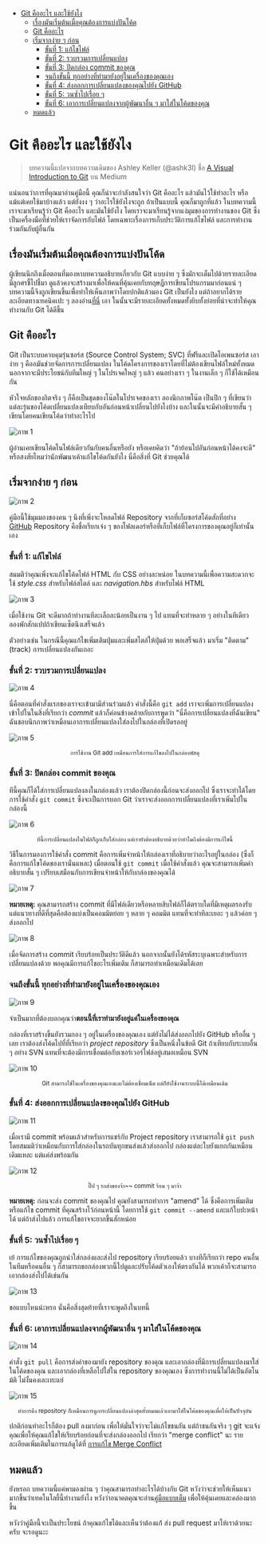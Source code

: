 <!--
  เนื้อหานี้ได้จาก "https://medium.com/@ashk3l/a-visual-introduction-to-git-9fdca5d3b43a" ซึ่งเป็นบทความต้นฉบับโดย Ashley Keller
-->

- [Git คืออะไร และใช้ยังไง](#git-คืออะไร-และใช้ยังไง)
  - [เรื่องมันเริ่มต้นเมื่อคุณต้องการแบ่งปันโค้ด](#เรื่องมันเริ่มต้นเมื่อคุณต้องการแบ่งปันโค้ด)
  - [Git คืออะไร](#git-คืออะไร)
  - [เริ่มจากง่าย ๆ ก่อน](#เริ่มจากง่าย-ๆ-ก่อน)
    - [ขั้นที่ 1: แก้ไขไฟล์](#ขั้นที่-1-แก้ไขไฟล์)
    - [ขั้นที่ 2: รวบรวมการเปลี่ยนแปลง](#ขั้นที่-2-รวบรวมการเปลี่ยนแปลง)
    - [ขั้นที่ 3: ปิดกล่อง commit ของคุณ](#ขั้นที่-3-ปิดกล่อง-commit-ของคุณ)
    - [จนถึงขั้นนี้ ทุกอย่างที่ทำมายังอยู่ในเครื่องของคุณเอง](#จนถึงขั้นนี้-ทุกอย่างที่ทำมายังอยู่ในเครื่องของคุณเอง)
    - [ขั้นที่ 4: ส่งออกการเปลี่ยนแปลงของคุณไปยัง GitHub](#ขั้นที่-4-ส่งออกการเปลี่ยนแปลงของคุณไปยัง-github)
    - [ขั้นที่ 5: วนซ้ำไปเรื่อย ๆ](#ขั้นที่-5-วนซ้ำไปเรื่อย-ๆ)
    - [ขั้นที่ 6: เอาการเปลี่ยนแปลงจากผู้พัฒนาอื่น ๆ มาใส่ในโค้ดของคุณ](#ขั้นที่-6-เอาการเปลี่ยนแปลงจากผู้พัฒนาอื่น-ๆ-มาใส่ในโค้ดของคุณ)
  - [หมดแล้ว](#หมดแล้ว)


# Git คืออะไร และใช้ยังไง
> บทความนี้แปลจากบทความเดิมของ Ashley Keller (@ashk3l) ชื่อ [A Visual Introduction to Git](https://medium.com/@ashk3l/a-visual-introduction-to-git-9fdca5d3b43a) บน Medium

แน่นอนว่าการที่คุณมาอ่านคู่มือนี้ คุณก็น่าจะกำลังสนใจว่า Git คืออะไร แล้วมันไว้ใช้ทำอะไร หรือแม้แต่เคยใช้มาบ้างแล้ว แต่ยังงง ๆ ว่าอะไรใช้ยังไงจะถูก ถ้าเป็นแบบนี้ คุณก็มาถูกที่แล้ว ในบทความนี้ เราจะมาเรียนรู้ว่า Git คืออะไร และมันใช้ยังไง โดยเราจะมาเรียนรู้จากแง่มุมของการทำงานของ Git ซึ่งเป็นเครื่องมือที่ช่วยให้เราจัดการกับไฟล์ โดยเฉพาะเรื่องการเก็บประวัติการแก้ไขไฟล์ และการทำงานร่วมกันกับผู้อื่นกัน

## เรื่องมันเริ่มต้นเมื่อคุณต้องการแบ่งปันโค้ด
ผู้เขียนนึกถึงเมื่อตอนที่มองหาบทความอธิบายเกี่ยวกับ Git แบบง่าย ๆ ซึ่งมักจะเต็มไปด้วยรายละเอียด มีลูกศรชี้ไปชี้มา ดูแล้วคงจะสร้างมาเพื่อให้คนที่คุ้นเคยกับทฤษฎีการเขียนโปรแกรมมาก่อนแน่ ๆ บทความนี้จึงถูกเขียนขึ้นเพื่อทำให้เห็นภาพว่าโดยปกติแล้วมอง Git เป็นยังไง แต่ถ้าอยากได้รายละเอียดทางเทคนิคเปะ ๆ ลองอ่าน[ที่นี่](https://help.github.com/articles/set-up-git/) เอา ในนั้นจะมีรายละเอียดทั้งหมดทั้งยิบทั้งย่อยที่น่าจะทำให้คุณทำงานกับ Git ได้ดีขึ้น

## Git คืออะไร
Git เป็นระบบควบคุมรุ่นซอร์ส (Source Control System; SVC) 
ที่ฟรีและเปิดโอเพนซอร์ส เอาง่าย ๆ คืออมันช่วยจัดการการเปลี่ยนแปลง
ในโค้ดโครงการของเราโดยที่ไม่ต้องเขียนไฟล์ใหม่ทั้งหมด นอกจากจะมีประโยชน์กับทีมใหญ่ ๆ ในโปรเจคใหญ่ ๆ แล้ว คนอย่างเรา ๆ ในงานเล็ก ๆ ก็ใช้ได้เหมือนกัน 

หัวใจหลักของกิตจริง ๆ ก็คือเป็นชุดของโน๊ตในโปรเจคของเรา ลองนึกภาพโน๊ต
เป็นปึก ๆ ที่เขียนว่าแต่ละรุ่นของโค้ดเปลี่ยนแปลงเทียบกับอันก่อนหน้าเปลี่ยนไปยังไงบ้าง และในนั้นจะมีคำอธิบายสั้น ๆ เขียนโดยคนเขียนโค้ดว่าทำอะไรไป

![ภาพ 1](./assets/001_01.jpeg)

ผู้อ่านเคยเขียนโค้ดในไฟล์เดียวกันกับคนอื่นหรือยัง หรือเคยคิดว่า "ถ้าย้อนไปอันก่อนหน้าได้คงจะดี" หรือสงสัยไหมว่านักพัฒนาเค้าแก้ไขโค้ดกันยังไง นี่คือสิ่งที่ Git ช่วยคุณได้

## เริ่มจากง่าย ๆ ก่อน

![ภาพ 2](./assets/001_02.jpeg)

คู่มือนี้ใช้มุมมองของคน ๆ นึงที่เพิ่งจะโหลดไฟล์ Repository จากที่เก็บซอร์สโค้ดสักที่อย่าง [GitHub](https://github.com/) Repository คือชื่อเรียกเจ๋ง ๆ ของโฟลเดอร์หรือที่เก็บไฟล์ที่โครงการของคุณอยู่ก็เท่านั้นเอง

### ขั้นที่ 1: แก้ไขไฟล์
สมมติว่าคุณเพิ่งจะแก้ไขโค้ดไฟล์ HTML กับ CSS อย่างละหน่อย ในบทความนี้เพื่อความสะดวกจะใช้ *style.css* สำหรับไฟล์สไตล์ และ *navigation.hbs* สำหรับไฟล์ HTML

![ภาพ 3](./assets/001_03.jpeg)

เมื่อใช้งาน Git จะดีมากถ้าทำงานทีละเล็กละน้อยเป็นงาน ๆ ไป แทนที่จะทำหลาย ๆ อย่างในทีเดียว ลองพักสักแปปถ้าเขียนเซ็ตนึงเสร็จแล้ว

ตัวอย่างเช่น ในกรณีนี้คุณแก้ไขเพิ่มเติมปุ่มและเพิ่มสไตล์ให้ปุ่มด้วย พอเสร็จแล้ว มาเริ่ม "ติดตาม" (track) การเปลี่ยนแปลงกันเถอะ

### ขั้นที่ 2: รวบรวมการเปลี่ยนแปลง

![ภาพ 4](./assets/001_04.jpeg)

นี่คือตอนที่คำสั่งแรกของเราจะเข้ามามีส่วนร่วมแล้ว คำสั่งนี้คือ `git add` เราจะเพิ่มการเปลี่ยนแปลงเข้าไปในในสิ่งที่เรียกว่า *commit* แล้วก็ค่อนข้างคล้ายกับการพูดว่า "นี่คือการเปลี่ยนแปลงที่ฉันเขียน" ฉันชอบนึกภาพว่าเหมือนเอาการเปลี่ยนแปลงใส่ลงไปในกล่องที่เปิดรออยู่

![ภาพ 5](./assets/001_05.jpeg)
<center><small>การใช้งาน Git add เหมือนการใส่การแก้ไขลงไปในกล่องพัสดุ</small></center>

### ขั้นที่ 3: ปิดกล่อง commit ของคุณ
ทีนี้คุณก็ได้ใส่การเปลี่ยนแปลงลงในกล่องแล้ว เราต้องปิดกล่องนี้ก่อนจะส่งออกไป ซึ่งเราจะทำได้โดยการใช้คำสั่ง `git commit` ซึ่งจะเป็นการบอก Git ว่าเราจะส่งออกการเปลี่ยนแปลงที่เราเพิ่มไปในกล่องนี้

![ภาพ 6](./assets/001_06.jpeg)
<center><sup>ทีนี้การเปลี่ยนแปลงในไฟล์ก็ถูกเก็บใส่กล่อง แต่เรายังต้องอธิบายด้วยว่าทำไมถึงต้องมีการแก้ไขนี้</ห></center>

วิธีในการมองการใช้คำสั่ง commit คือการเพิ่มจ่าหน้าให้กล่องเราที่อธิบายว่าอะไรอยู่ในกล่อง (ซึ่งก็คือการแก้ไขโค้ดของเรานั่นแหละ) เมื่อตอนใช้ `git commit` เมื่อใช้คำสั่งแล้ว คุณจะสามารถเพิ่มคำอธิบายสั้น ๆ เปรียบเสมือนกับการเขียนจ่าหน้าให้กับกล่องของคุณได้

![ภาพ 7](./assets/001_07.jpeg)

**หมายเหตุ:** คุณสามารถสร้าง commit ที่มีไฟล์เดียวหรือหลายสิบไฟล์ก็ได้ตราบใดที่มีเหตุผลรองรับ แต่แนวทางที่ดีที่สุดคือต้องแบ่งเป็นคอมมิตย่อย ๆ หลาย ๆ คอมมิต แทนที่จะทำทีละเยอะ ๆ แล้วค่อย ๆ ส่งออกไป

![ภาพ 8](./assets/001_08.jpeg)

เมื่อจัดการสร้าง commit เรียบร้อยเป็นประวัติดีแล้ว นอกจากนั้นยังได้รหัสระบุเฉพาะสำหรับการเปลี่ยนแปลงด้วย พอคุณมีการแก้ไขอะไรเพิ่มเติม ก็สามารถทำเหมือนเดิมได้เลย

### จนถึงขั้นนี้ ทุกอย่างที่ทำมายังอยู่ในเครื่องของคุณเอง

![ภาพ 9](./assets/001_09.jpeg)

จำเป็นมากที่ต้องบอกคุณว่า**ตอนนี้ที่เราทำมายังอยู่แค่ในเครื่องของคุณ**

กล่องที่เราสร้างขึ้นยังรวมกอง ๆ อยู่ในเครื่องของคุณเอง แต่ยังไม่ได้ส่งออกไปยัง GitHub หรืออื่น ๆ เลย เราต้องส่งโค้ดไปที่ที่เรียกว่า *project repository* ซึ่งเป็นหนึ่งในข้อดี Git ถ้าเทียบกับระบบอื่น ๆ อย่าง SVN แทนที่จะต้องมีการเชื่อมต่อกับเซอร์เวอร์ไฟล์อยู่เสมอเหมือน SVN

![ภาพ 10](./assets/001_10.jpeg)
<center><sup>Git สามารถใช้ในเครื่องของคุณเองและไม่ต้องเชื่อมเน็ต แต่ก็ยังใช้งานระบบนี้ได้เหมือนเดิม</sup></center>

### ขั้นที่ 4: ส่งออกการเปลี่ยนแปลงของคุณไปยัง GitHub

![ภาพ 11](./assets/001_11.jpeg)

เมื่อเรามี commit พร้อมแล้วสำหรับการแชร์กับ Project repository เราสามารถใช้ `git push` โดยสมมติว่าเหมือนกับการใส่กล่องในรถบันทุกขนส่งแล้วส่งออกไป กล่องแต่ละใบยังแยกกันเหมือนเดิมแหละ แต่แค่ส่งพร้อมกัน

![ภาพ 12](./assets/001_12.jpeg)
<center><sup>ปี๊ป ๆ รถส่งของจ้า~~ commit ร้อน ๆ มาจ้า</sup></center>

**หมายเหตุ:** ก่อนจะส่ง commit ของคุณไป คุณยังสามารถทำการ "amend" ได้ ซึ่งคือการเพิ่มเติมหรือแก้ไข commit ที่คุณสร้างไว้ก่อนหน้านี้ โดยการใช้ `git commit --amend` และแก้ใบปะหน้าได้ แต่ถ้าส่งไปแล้ว การแก้ไขอาจจะยากขึ้นสักหน่อย

### ขั้นที่ 5: วนซ้ำไปเรื่อย ๆ

เย้ การแก้ไขของคุณถูกนำใส่กลอ่งและส่งไป repository เรียบร้อยแล้ว บางทีก็เรียกว่า repo คนอื่นในทีมหรือคนอื่น ๆ ก็สามารถขอกล่องพวกนี้ไปดูและปรับโค้ดตัวเองให้ตรงกันได้ พวกเค้าก็จะสามารถเอากล่องส่งไปได้เช่นกัน

![ภาพ 13](./assets/001_13.jpeg)

ขอแบบไหนน่ะหรอ นั่นคือสิ่งสุดท้ายที่เราจะพูดถึงในบทนี้

### ขั้นที่ 6: เอาการเปลี่ยนแปลงจากผู้พัฒนาอื่น ๆ มาใส่ในโค้ดของคุณ

![ภาพ 14](./assets/001_14.jpeg)

คำสั่ง `git pull` คือการส่งคำของมายัง repository ของคุณ และเอากล่องที่มีการเปลี่ยนแปลงมาใส่ในโค้ดของคุณ และเอากล่องที่เหลือไปใส่ใน repository ของคุณเอง ซึ่งการทำงานนี้ไม่ได้เป็นอัตโนม้ติ ไม่งั้นคงเละเทะแย่

![ภาพ 15](./assets/001_15.jpeg)
<center><sup>ทำการดึง repository ก็เหมือนการดูการเปลี่ยนแปลงล่าสุดทั้งหมดแล้วเอามาใส่ในโค้ดของคุณเพื่อให้เป็นปัจจุบัน</sup></center>

ปกติก่อนทำอะไรก็ต้อง pull ลงมาก่อน เพื่อให้มั่นใจว่าจะไม่แก้ไขชนกัน แต่ถ้าชนกันจริง ๆ git จะแจ้งคุณเพื่อให้คุณแก้ไขให้เรียบร้อยก่อนที่จะส่งกล่องออกไป เรียกว่า "merge conflict" นะ รายละเอียดเพิ่มเติมในการแก้ดูได้ที่ [การแก้ไข Merge Conflict](https://help.github.com/articles/resolving-a-merge-conflict-using-the-command-line/)

## หมดแล้ว

ยังหรอก บทความนี้แค่พามองผ่าน ๆ ว่าคุณสามารถทำอะไรได้บ้างกับ Git หวังว่าจะช่วยให้เห็นแนวมากขึ้นว่าเทคโนโลยี้นี้ทำงานยังไง หวังว่าอนาคตคุณจะอ่าน[คู่มือแบบเต็ม](https://help.github.com/) เพื่อให้คุ้นเคยและคล่องมากขึ้น

หวังว่าคู่มือนี้จะเป็นประโยชน์ ถ้าคุณแก้ไขได้และเห็นว่าต้องแก้่ ส่ง pull request มาให้เราด้วยนะครับ จะรอดูนะะ
